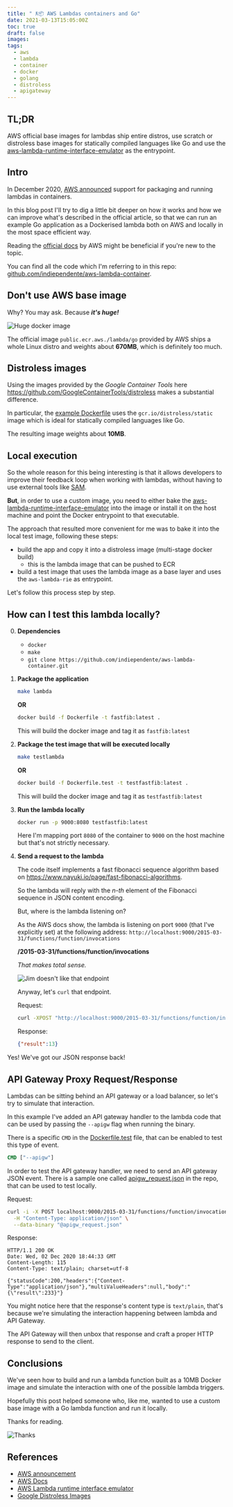 ```yaml
---
title: " ƛ📦 AWS Lambdas containers and Go"
date: 2021-03-13T15:05:00Z
toc: true
draft: false
images:
tags:
  - aws
  - lambda
  - container
  - docker
  - golang
  - distroless
  - apigateway
---
```


## TL;DR

AWS official base images for lambdas ship entire distros, use scratch or distroless base images for statically compiled languages like Go and use the [aws-lambda-runtime-interface-emulator](https://github.com/aws/aws-lambda-runtime-interface-emulator/) as the entrypoint.

## Intro

In December 2020, [AWS announced](https://aws.amazon.com/blogs/aws/new-for-aws-lambda-container-image-support/) support for packaging and running lambdas in containers.

In this blog post I'll try to dig a little bit deeper on how it works and how we can improve what's described in the official article, so that we can run an example Go application as a Dockerised lambda both on AWS and locally in the most space efficient way.

Reading the [official docs](https://docs.aws.amazon.com/lambda/latest/dg/images-create.html) by AWS might be beneficial if you're new to the topic.

You can find all the code which I'm referring to in this repo: [github.com/indiependente/aws-lambda-container](https://github.com/indiependente/aws-lambda-container).

## Don't use AWS base image

Why? You may ask.
Because ***it's huge!***

![Huge docker image](https://media.giphy.com/media/fSYmbgG5Ug8S11K0FU/giphy.gif)

The official image `public.ecr.aws./lambda/go` provided by AWS ships a whole Linux distro and weights about **670MB**, which is definitely too much.

## Distroless images

Using the images provided by the *Google Container Tools* here <https://github.com/GoogleContainerTools/distroless> makes a substantial difference.

In particular, the [example Dockerfile](https://github.com/indiependente/aws-lambda-container/blob/master/Dockerfile) uses the `gcr.io/distroless/static` image which is ideal for statically compiled languages like Go.

The resulting image weights about **10MB**.

## Local execution

So the whole reason for this being interesting is that it allows developers to improve their feedback loop when working with lambdas, without having to use external tools like [SAM](https://aws.amazon.com/serverless/sam/).

**But**, in order to use a custom image, you need to either bake the [aws-lambda-runtime-interface-emulator](https://github.com/aws/aws-lambda-runtime-interface-emulator/) into the image or install it on the host machine and point the Docker entrypoint to that executable.

The approach that resulted more convenient for me was to bake it into the local test image, following these steps:

- build the app and copy it into a distroless image (multi-stage docker build)
  - this is the lambda image that can be pushed to ECR
- build a test image that uses the lambda image as a base layer and uses the `aws-lambda-rie` as entrypoint.

Let's follow this process step by step.

## How can I test this lambda locally?

0. **Dependencies**

    - `docker`
    - `make`
    - `git clone https://github.com/indiependente/aws-lambda-container.git`

1. **Package the application**

    ````bash
    make lambda
    ````

    **OR**

    ```bash
    docker build -f Dockerfile -t fastfib:latest .
    ```

    This will build the docker image and tag it as `fastfib:latest`

2. **Package the test image that will be executed locally**

    ```bash
    make testlambda
    ```

    **OR**

    ```bash
    docker build -f Dockerfile.test -t testfastfib:latest .
    ```

    This will build the docker image and tag it as `testfastfib:latest`

3. **Run the lambda locally**

    ```bash
    docker run -p 9000:8080 testfastfib:latest
    ```

    Here I'm mapping port `8080` of the container to `9000` on the host machine but that's not strictly necessary.

4. **Send a request to the lambda**

    The code itself implements a fast fibonacci sequence algorithm based on <https://www.nayuki.io/page/fast-fibonacci-algorithms>.

    So the lambda will reply with the *n-th* element of the Fibonacci sequence in JSON content encoding.

    But, where is the lambda listening on?

    As the AWS docs show, the lambda is listening on port `9000` (that I've explicitly set) at the following address:
    `http://localhost:9000/2015-03-31/functions/function/invocations`

    **/2015-03-31/functions/function/invocations**

    *That makes total sense.*

    ![Jim doesn't like that endpoint](https://media.giphy.com/media/HP7mtfNa1E4CEqNbNL/giphy.gif)

    Anyway, let's `curl` that endpoint.

    Request:

    ```bash
    curl -XPOST "http://localhost:9000/2015-03-31/functions/function/invocations" -d '{"n":7}'
    ```

    Response:

    ```json
    {"result":13}
    ```

Yes! We've got our JSON response back!

## API Gateway Proxy Request/Response

Lambdas can be sitting behind an API gateway or a load balancer, so let's try to simulate that interaction.

In this example I've added an API gateway handler to the lambda code that can be used by passing the `--apigw` flag when running the binary.

There is a specific `CMD` in the [Dockerfile.test](https://github.com/indiependente/aws-lambda-container/blob/master/Dockerfile.test) file, that can be enabled to test this type of event.

```Dockerfile
CMD ["--apigw"]
```

In order to test the API gateway handler, we need to send an API gateway JSON event.
There is a sample one called [apigw_request.json](https://github.com/indiependente/aws-lambda-container/blob/master/apigw_request.json) in the repo, that can be used to test locally.

Request:

```bash
curl -i -X POST localhost:9000/2015-03-31/functions/function/invocations \
  -H "Content-Type: application/json" \
  --data-binary "@apigw_request.json"
```

Response:

```http
HTTP/1.1 200 OK
Date: Wed, 02 Dec 2020 18:44:33 GMT
Content-Length: 115
Content-Type: text/plain; charset=utf-8

{"statusCode":200,"headers":{"Content-Type":"application/json"},"multiValueHeaders":null,"body":"{\"result\":233}"}
```

You might notice here that the response's content type is `text/plain`, that's because we're simulating the interaction happening between lambda and API Gateway.

The API Gateway will then unbox that response and craft a proper HTTP response to send to the client.

## Conclusions

We've seen how to build and run a lambda function built as a 10MB Docker image and simulate the interaction with one of the possible lambda triggers.

Hopefully this post helped someone who, like me, wanted to use a custom base image with a Go lambda function and run it locally.

Thanks for reading.

![Thanks](https://media.giphy.com/media/a3IWyhkEC0p32/giphy.gif)

## References

- [AWS announcement](https://aws.amazon.com/blogs/aws/new-for-aws-lambda-container-image-support/)
- [AWS Docs](https://docs.aws.amazon.com/lambda/latest/dg/images-create.html)
- [AWS Lambda runtime interface emulator](https://github.com/aws/aws-lambda-runtime-interface-emulator/)
- [Google Distroless Images](https://github.com/GoogleContainerTools/distroless)
